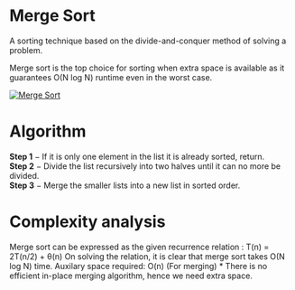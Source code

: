 # Merge Sort

A sorting technique based on the divide-and-conquer method of solving a problem.

Merge sort is the top choice for sorting when extra space is available as it guarantees O(N log N) runtime even in the worst case.

  

[![Merge Sort](https://upload.wikimedia.org/wikipedia/commons/e/e6/Merge_sort_algorithm_diagram.svg?download)](https://en.wikipedia.org/wiki/Merge_sort)

# Algorithm
**Step 1** − If it is only one element in the list it is already sorted, return. <br>
**Step 2** − Divide the list recursively into two halves until it can no more be divided. <br>
**Step 3** − Merge the smaller lists into a new list in sorted order.

# Complexity analysis
Merge sort can be expressed as the given recurrence relation : T(n) = 2T(n/2) + θ(n)
On solving the relation, it is clear that merge sort takes O(N log N) time.
Auxilary space required: O(n) (For merging)
\* There is no efficient in-place merging algorithm, hence we need extra space.

